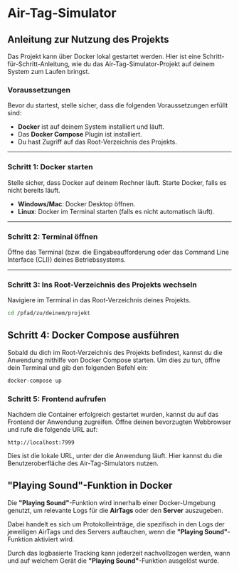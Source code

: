 # Air-Tag-Simulator

## Anleitung zur Nutzung des Projekts

Das Projekt kann über Docker lokal gestartet werden. Hier ist eine Schritt-für-Schritt-Anleitung, wie du das Air-Tag-Simulator-Projekt auf deinem System zum Laufen bringst.

### Voraussetzungen
Bevor du startest, stelle sicher, dass die folgenden Voraussetzungen erfüllt sind:

- **Docker** ist auf deinem System installiert und läuft.
- Das **Docker Compose** Plugin ist installiert.
- Du hast Zugriff auf das Root-Verzeichnis des Projekts.

---

### Schritt 1: Docker starten
Stelle sicher, dass Docker auf deinem Rechner läuft. Starte Docker, falls es nicht bereits läuft.

- **Windows/Mac**: Docker Desktop öffnen.
- **Linux**: Docker im Terminal starten (falls es nicht automatisch läuft).

---

### Schritt 2: Terminal öffnen
Öffne das Terminal (bzw. die Eingabeaufforderung oder das Command Line Interface (CLI)) deines Betriebssystems.

---

### Schritt 3: Ins Root-Verzeichnis des Projekts wechseln
Navigiere im Terminal in das Root-Verzeichnis deines Projekts.

```bash
cd /pfad/zu/deinem/projekt
```

## Schritt 4: Docker Compose ausführen

Sobald du dich im Root-Verzeichnis des Projekts befindest, kannst du die Anwendung mithilfe von Docker Compose starten. Um dies zu tun, öffne dein Terminal und gib den folgenden Befehl ein:

```bash
docker-compose up
```
### Schritt 5: Frontend aufrufen

Nachdem die Container erfolgreich gestartet wurden, kannst du auf das Frontend der Anwendung zugreifen. Öffne deinen bevorzugten Webbrowser und rufe die folgende URL auf:

```text
http://localhost:7999
```
Dies ist die lokale URL, unter der die Anwendung läuft. Hier kannst du die Benutzeroberfläche des Air-Tag-Simulators nutzen.


## "Playing Sound"-Funktion in Docker

Die **"Playing Sound"**-Funktion wird innerhalb einer Docker-Umgebung genutzt, um relevante Logs für die **AirTags** oder den **Server** auszugeben.

Dabei handelt es sich um Protokolleinträge, die spezifisch in den Logs der jeweiligen AirTags und des Servers auftauchen, wenn die **"Playing Sound"**-Funktion aktiviert wird.

Durch das logbasierte Tracking kann jederzeit nachvollzogen werden, wann und auf welchem Gerät die **"Playing Sound"**-Funktion ausgelöst wurde.
